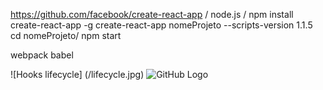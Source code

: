 https://github.com/facebook/create-react-app
\/
node.js
\/
npm install create-react-app -g
create-react-app nomeProjeto --scripts-version 1.1.5
cd nomeProjeto/
npm start

webpack
babel


![Hooks lifecycle] (/lifecycle.jpg)
![GitHub Logo](/images/logo.png)
